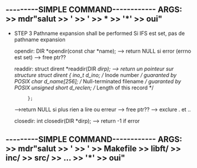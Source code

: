 ---------SIMPLE COMMAND------------
ARGS:
	>> mdr"salut
	>> '
	>> '
	>> *
	>> '*'
	>> oui"
-----------------------------------

- STEP 3
	Pathname expansion shall be performed
	Si IFS est set, pas de pathname expansion

	opendir:
	DIR *opendir(const char *name);
	--> return NULL si error (errno est set)
	--> free ptr??

	readdir:
	struct dirent *readdir(DIR *dirp);
	--> return un pointeur sur structure
	    struct dirent 
			{
               ino_t          d_ino;       /* Inode number */				guaranted by POSIX
               char           d_name[256]; /* Null-terminated filename */	guaranted by POSIX
			   unsigned short d_reclen;    /* Length of this record */

           };
	-->return NULL si plus rien a lire ou erreur
	--> free ptr??
	--> exclure . et ..

	closedir:
	int closedir(DIR *dirp);
	--> return -1 if error

---------SIMPLE COMMAND------------
ARGS:
	>> mdr"salut
	>> '
	>> '
	>> Makefile
	>> libft/
	>> inc/
	>> src/
	>> ...
	>> '*'
	>> oui"
-----------------------------------
